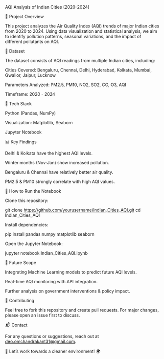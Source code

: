 AQI Analysis of Indian Cities (2020-2024)

📌 Project Overview

This project analyzes the Air Quality Index (AQI) trends of major Indian cities from 2020 to 2024. Using data visualization and statistical analysis, we aim to identify pollution patterns, seasonal variations, and the impact of different pollutants on AQI.

📂 Dataset

The dataset consists of AQI readings from multiple Indian cities, including:

Cities Covered: Bengaluru, Chennai, Delhi, Hyderabad, Kolkata, Mumbai, Gwalior, Jaipur, Lucknow

Parameters Analyzed: PM2.5, PM10, NO2, SO2, CO, O3, AQI

Timeframe: 2020 - 2024

🔧 Tech Stack

Python (Pandas, NumPy)

Visualization: Matplotlib, Seaborn

Jupyter Notebook

📊 Key Findings

Delhi & Kolkata have the highest AQI levels.

Winter months (Nov-Jan) show increased pollution.

Bengaluru & Chennai have relatively better air quality.

PM2.5 & PM10 strongly correlate with high AQI values.

🚀 How to Run the Notebook

Clone this repository:

git clone https://github.com/yourusername/Indian_Cities_AQI.git
cd Indian_Cities_AQI

Install dependencies:

pip install pandas numpy matplotlib seaborn

Open the Jupyter Notebook:

jupyter notebook Indian_Cities_AQI.ipynb

📌 Future Scope

Integrating Machine Learning models to predict future AQI levels.

Real-time AQI monitoring with API integration.

Further analysis on government interventions & policy impact.

🤝 Contributing

Feel free to fork this repository and create pull requests. For major changes, please open an issue first to discuss.

📬 Contact

For any questions or suggestions, reach out at deo.omchandrakant31@gmail.com.

🌱 Let’s work towards a cleaner environment! 🌍
